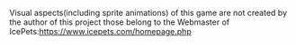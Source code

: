Visual aspects(including sprite animations) of this game are not created by the author of this project those belong to the Webmaster of IcePets:https://www.icepets.com/homepage.php

